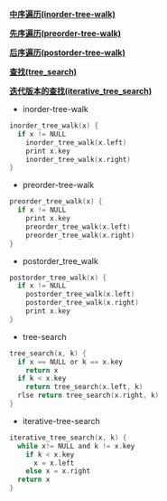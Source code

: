 [**中序遍历(inorder-tree-walk)**](#inorder)

[**先序遍历(preorder-tree-walk)**](#preorder)

[**后序遍历(postorder-tree-walk)**](#postorder)

[**查找(tree_search)**](#tree_search)

[**迭代版本的查找(iterative_tree_search)**](#iterative_tree_search)

<div id = "inorder"></div>

* inorder-tree-walk 
```c
inorder_tree_walk(x) {
  if x != NULL
    inorder_tree_walk(x.left)
    print x.key
    inorder_tree_walk(x.right)
}
```

<div id = "preorder"></div>

* preorder-tree-walk 
```c
preorder_tree_walk(x) {
  if x != NULL
    print x.key
    preorder_tree_walk(x.left)
    preorder_tree_walk(x.right)
}
```

<div id = "postorder"></div>

* postorder_tree_walk 
```c
postorder_tree_walk(x) {
  if x != NULL
    postorder_tree_walk(x.left)
    postorder_tree_walk(x.right)
    print x.key
}
```

<div id = "tree_search"></div>

* tree-search
```c
tree_search(x, k) {
  if x == NULL or k == x.key
    return x
  if k < x.key
    return tree_search(x.left, k)
  rlse return tree_search(x.right, k)
}
```

<div id = "iterative_tree_search"></div>

* iterative-tree-search
```c
iterative_tree_search(x, k) {
  while x!= NULL and k != x.key
    if k < x.key
      x = x.left
    else x = x.right
  return x
}
```
